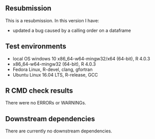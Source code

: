 ## Resubmission
This is a resubmission. In this version I have:

* updated a bug caused by a calling order on a dataframe

## Test environments
* local OS windows 10  x86_64-w64-mingw32/x64 (64-bit), R 4.0.3
* x86_64-w64-mingw32 (64-bit), R 4.0.3
* Fedora Linux, R-devel, clang, gfortran
* Ubuntu Linux 16.04 LTS, R-release, GCC

## R CMD check results
There were no ERRORs or WARNINGs. 

## Downstream dependencies
There are currently no downstream dependencies.
